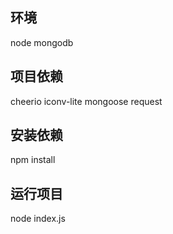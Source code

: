 ## 环境
node mongodb

## 项目依赖
cheerio iconv-lite mongoose request

## 安装依赖
npm install

## 运行项目
node index.js
